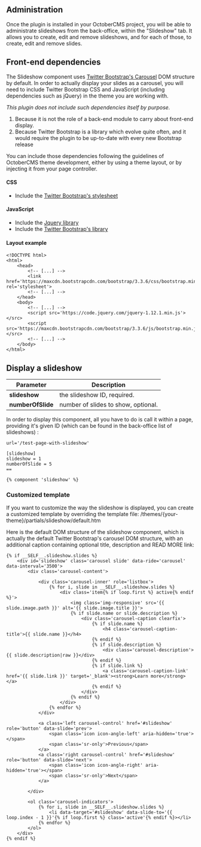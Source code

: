 ## Administration

Once the plugin is installed in your OctoberCMS project, you will be able to administrate slideshows from the back-office, within the "Slideshow" tab. It allows you to create, edit and remove slideshows, and for each of those, to create, edit and remove slides.

## Front-end dependencies

The Slideshow component uses [Twitter Bootstrap's Carousel](http://getbootstrap.com/javascript/#carousel) DOM structure by default. In order to actually display your slides as a carousel, you will need to include Twitter Bootstrap CSS and JavaScript (including dependencies such as jQuery) in the theme you are working with.

*This plugin does not include such dependencies itself by purpose.*

1. Because it is not the role of a back-end module to carry about front-end display.
2. Because Twitter Bootstrap is a library which evolve quite often, and it would require the plugin to be up-to-date with every new Bootstrap release

You can include those dependencies following the guidelines of OctoberCMS theme development, either by using a theme layout, or by injecting it from your page controller.

#### CSS
- Include the [Twitter Bootstrap's stylesheet](https://maxcdn.bootstrapcdn.com/bootstrap/3.3.6/css/bootstrap.min.css)

#### JavaScript
- Include the [Jquery library](https://code.jquery.com/jquery-1.12.1.min.js)
- Include the [Twitter Bootstrap's library](https://maxcdn.bootstrapcdn.com/bootstrap/3.3.6/js/bootstrap.min.js)

#### Layout example

    <!DOCTYPE html>
    <html>
        <head>
            <!-- [...] -->
            <link href='https://maxcdn.bootstrapcdn.com/bootstrap/3.3.6/css/bootstrap.min.css' rel='stylesheet'>
            <!-- [...] -->
        </head>
        <body>
            <!-- [...] -->
            <script src='https://code.jquery.com/jquery-1.12.1.min.js'></src>
            <script src='https://maxcdn.bootstrapcdn.com/bootstrap/3.3.6/js/bootstrap.min.js'></src>
            <!-- [...] -->
        </body>
    </html>

## Display a slideshow

Parameter | Description
------------- | -------------
**slideshow** | the slideshow ID, required.
**numberOfSlide** | number of slides to show, optional.

In order to display this component, all you have to do is call it within a page, providing it's given ID (which can be found in the back-office list of slideshows) :

    url='/test-page-with-slideshow'

    [slideshow]
    slideshow = 1
    numberOfSlide = 5
    ==

    {% component 'slideshow' %}

### Customized template

If you want to customize the way the slideshow is displayed, you can create a customized template by overriding the template file: /themes/{your-theme}/partials/slideshow/default.htm

Here is the default DOM structure of the slideshow component, which is actually the default Twitter Bootstrap's carousel DOM structure, with an additional caption containing optional title, description and READ MORE link:

    {% if __SELF__.slideshow.slides %}
        <div id='slideshow' class='carousel slide' data-ride='carousel' data-interval='3500'>
            <div class='carousel-content'>

                <div class='carousel-inner' role='listbox'>
                    {% for i, slide in __SELF__.slideshow.slides %}
                        <div class='item{% if loop.first %} active{% endif %}'>
                            <img class='img-responsive' src='{{ slide.image.path }}' alt='{{ slide.image.title }}'>
                            {% if slide.name or slide.description %}
                                <div class='carousel-caption clearfix'>
                                    {% if slide.name %}
                                        <h4 class='carousel-caption-title'>{{ slide.name }}</h4>
                                    {% endif %}
                                    {% if slide.description %}
                                        <div class='carousel-description'>{{ slide.description|raw }}</div>
                                    {% endif %}
                                    {% if slide.link %}
                                        <a class='carousel-caption-link' href='{{ slide.link }}' target='_blank'><strong>Learn more</strong></a>
                                    {% endif %}
                                </div>
                            {% endif %}
                        </div>
                    {% endfor %}
                </div>

                <a class='left carousel-control' href='#slideshow' role='button' data-slide='prev'>
                    <span class='icon icon-angle-left' aria-hidden='true'></span>
                    <span class='sr-only'>Previous</span>
                </a>
                <a class='right carousel-control' href='#slideshow' role='button' data-slide='next'>
                    <span class='icon icon-angle-right' aria-hidden='true'></span>
                    <span class='sr-only'>Next</span>
                </a>

            </div>

            <ol class='carousel-indicators'>
                {% for i, slide in __SELF__.slideshow.slides %}
                    <li data-target='#slideshow' data-slide-to='{{ loop.index - 1 }}'{% if loop.first %} class='active'{% endif %}></li>
                {% endfor %}
            </ol>
        </div>
    {% endif %}
